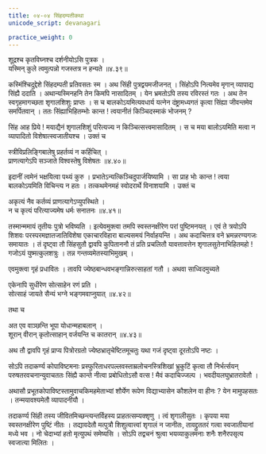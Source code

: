 ```yaml
---
title: ०४-०४ सिंहदम्पतीकथा
unicode_script: devanagari

practice_weight: 0
---
```

शूद्रश्च कृतविघ्नश्च दर्शनीयोऽसि पुत्रक ।  
यस्मिन् कुले त्वमुत्पन्नो गजस्तत्र न हन्यते ॥४.३९॥

कस्मिंश्चिदुद्देशे सिंहदम्पती प्रतिवसतः स्म । अथ सिंही पुत्रद्वयमजीजनत् । सिंहोऽपि नित्यमेव मृगान् व्यापाद्य सिंह्यै ददाति । अथान्यस्मिनहनि तेन किमपि नासादितम् । येन भ्रमतोऽपि तस्य रविरस्तं गतः । अथ तेन स्वगृहमागच्छता शृगालशिशुः प्राप्तः । स च बालकोऽयमित्यवधार्य यत्नेन दंष्ट्रामध्यगतं कृत्वा सिंह्या जीवन्तमेव समर्पितवान् । ततः सिंह्याभिहितम्भोः कान्त ! त्वयानीतं किञ्चिदस्माकं भोजनम् ?

सिंह आह प्रिये ! मयाद्यैनं शृगालशिशुं परित्यज्य न किञ्चित्सत्त्वमासादितम् । स च मया बालोऽयमिति मत्वा न व्यापादितो विशेषात्स्वजातीयश्च । उक्तं च

स्त्रीविप्रलिङ्गिबालेषु प्रहर्तव्यं न कर्हिचित् ।  
प्राणत्यागेऽपि सञ्जाते विश्वस्तेषु विशेषतः ॥४.४०॥

इदानीं त्वमेनं भक्षयित्वा पथ्यं कुरु । प्रभातेऽन्यत्किञ्चिदुपार्जयिष्यामि । सा प्राह भोः कान्त ! त्वया बालकोऽयमिति विचिन्त्य न हतः । तत्कथमेनमहं स्वोदरार्थे विनाशयामि । उक्तं च

अकृत्यं नैव कर्तव्यं प्राणत्यागेऽप्युपस्थिते ।  
न च कृत्यं परित्याज्यमेष धर्मः सनातनः ॥४.४१॥

तस्मान्ममायं तृतीयः पुत्रो भविष्यति । इत्येवमुक्त्वा तमपि स्वस्तनक्षीरेण परां पुष्टिमनयत् । एवं ते त्रयोऽपि शिशवः परस्परमज्ञातजातिविशेषा एकाचारविहारा बाल्यसमयं निर्वाहयन्ति । अथ कदाचित्तत्र वने भ्रमन्नरण्यगजः समायातः । तं दृष्ट्वा तौ सिंहसुतौ द्वावपि कुपिताननौ तं प्रति प्रचलितौ यावत्तावत्तेन शृगालसुतेनाभिहितमहो ! गजोऽयं युष्मत्कुलशत्रुः । तन्न गन्तव्यमेतस्याभिमुखम् ।  

एवमुक्त्वा गृहं प्रधावितः । तावपि ज्येष्ठबान्धवभङ्गान्निरुत्साहतां गतौ । अथवा साध्विदमुच्यते

एकेनापि सुधीरेण सोत्साहेन रणं प्रति ।  
सोत्साहं जायते सैन्यं भग्ने भङ्गमवाप्नुयात् ॥४.४२॥

तथा च

अत एव वाञ्छन्ति भूपा योधान्महाबलान् ।  
शूरान् वीरान् कृतोत्साहान् वर्जयन्ति च कातरान् ॥४.४३॥

अथ तौ द्वावपि गृहं प्राप्य पित्रोरग्रतो ज्येष्ठभ्रातृचेष्टितमूचतुः यथा गजं दृष्ट्वा दूरतोऽपि नष्टः ।  

सोऽपि तदाकर्ण्य कोपाविष्टमनाः प्रस्फुरिताधरपल्लवस्ताम्रलोचनस्त्रिशिखां भ्रुकुटिं कृत्वा तौ निर्भर्त्सयन् परुषतरवचनान्युवाचततः सिंह्यै कान्ते नीत्वा प्रबोधितोऽसौ वत्स ! मैवं कदाचिज्जल्प । भवदीयलघुभ्रातरावेतौ ।  

अथासौ प्रभूतकोपाविष्टस्तामुवाचकिमहमेताभ्यां शौर्येण रूपेण विद्याभ्यासेन कौशलेन वा हीनः ? येन मामुपहसतः । तन्मयावश्यमेतौ व्यापादनीयौ ।  

तदाकर्ण्य सिंही तस्य जीवितमिच्छन्त्यन्तर्विहस्य प्राहतत्सम्यक्शृणु । त्वं शृगालीसुतः । कृपया मया स्वस्तनक्षीरेण पुष्टिं नीतः । तद्यावदेतौ मत्पुत्रौ शिशुत्वात्त्वां शृगालं न जानीतः, तावद्द्रुततरं गत्वा स्वजातीयानां मध्ये भव । नो चेदाभ्यां हतो मृत्युपथं समेष्यसि । सोऽपि तद्वचनं श्रुत्वा भयव्याकुलमनाः शनैः शनैरपसृत्य स्वजात्या मिलितः ।
